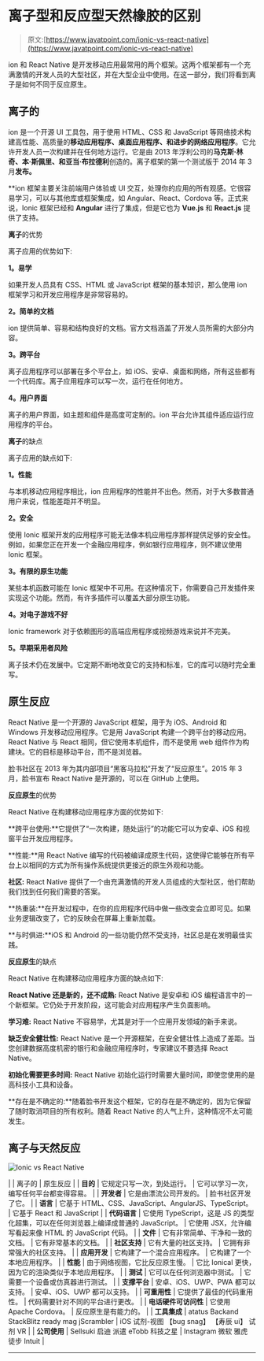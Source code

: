 # 离子型和反应型天然橡胶的区别

> 原文:[https://www.javatpoint.com/ionic-vs-react-native](https://www.javatpoint.com/ionic-vs-react-native)

ion 和 React Native 是开发移动应用最常用的两个框架。这两个框架都有一个充满激情的开发人员的大型社区，并在大型企业中使用。在这一部分，我们将看到离子是如何不同于反应原生。

## 离子的

ion 是一个开源 UI 工具包，用于使用 HTML、CSS 和 JavaScript 等网络技术构建高性能、高质量的**移动应用程序、桌面应用程序、**和进步的**网络应用程序**。它允许开发人员一次构建并在任何地方运行。它是由 2013 年浮利公司的**马克斯·林奇、本·斯佩里、**和**亚当·布拉德利**创造的。离子框架的第一个测试版于 2014 年 3 月**发布。**

 **ion 框架主要关注前端用户体验或 UI 交互，处理你的应用的所有观感。它很容易学习，可以与其他库或框架集成，如 Angular、React、Cordova 等。正式来说，Ionic 框架已经和 **Angular** 进行了集成，但是它也为 **Vue.js** 和 **React.js** 提供了支持。

**离子**的优势

离子应用的优势如下:

**1。易学**

如果开发人员具有 CSS、HTML 或 JavaScript 框架的基本知识，那么使用 ion 框架学习和开发应用程序是非常容易的。

**2。简单的文档**

ion 提供简单、容易和结构良好的文档。官方文档涵盖了开发人员所需的大部分内容。

**3。跨平台**

离子应用程序可以部署在多个平台上，如 iOS、安卓、桌面和网络，所有这些都有一个代码库。离子应用程序可以写一次，运行在任何地方。

**4。用户界面**

离子的用户界面，如主题和组件是高度可定制的。ion 平台允许其组件适应运行应用程序的平台。

**离子**的缺点

离子应用的缺点如下:

**1。性能**

与本机移动应用程序相比，ion 应用程序的性能并不出色。然而，对于大多数普通用户来说，性能差距并不明显。

**2。安全**

使用 Ionic 框架开发的应用程序可能无法像本机应用程序那样提供足够的安全性。例如，如果您正在开发一个金融应用程序，例如银行应用程序，则不建议使用 Ionic 框架。

**3。有限的原生功能**

某些本机函数可能在 Ionic 框架中不可用。在这种情况下，你需要自己开发插件来实现这个功能。然而，有许多插件可以覆盖大部分原生功能。

**4。对电子游戏不好**

Ionic framework 对于依赖图形的高端应用程序或视频游戏来说并不完美。

**5。早期采用者风险**

离子技术仍在发展中。它定期不断地改变它的支持和标准，它的库可以随时完全重写。

## 原生反应

React Native 是一个开源的 JavaScript 框架，用于为 iOS、Android 和 Windows 开发移动应用程序。它是用 JavaScript 构建一个跨平台的移动应用。React Native 与 React 相同，但它使用本机组件，而不是使用 web 组件作为构建块。它的目标是移动平台，而不是浏览器。

脸书社区在 2013 年为其内部项目“黑客马拉松”开发了“反应原生”。2015 年 3 月，脸书宣布 React Native 是开源的，可以在 GitHub 上使用。

**反应原生**的优势

React Native 在构建移动应用程序方面的优势如下:

**跨平台使用:**它提供了“一次构建，随处运行”的功能它可以为安卓、iOS 和视窗平台开发应用程序。

**性能:**用 React Native 编写的代码被编译成原生代码，这使得它能够在所有平台上以相同的方式为所有操作系统提供更接近的原生外观和功能。

**社区:** React Native 提供了一个由充满激情的开发人员组成的大型社区，他们帮助我们找到任何我们需要的答案。

**热重装:**在开发过程中，在你的应用程序代码中做一些改变会立即可见。如果业务逻辑改变了，它的反映会在屏幕上重新加载。

**与时俱进:**iOS 和 Android 的一些功能仍然不受支持，社区总是在发明最佳实践。

**反应原生**的缺点

React Native 在构建移动应用程序方面的缺点如下:

**React Native 还是新的，还不成熟:** React Native 是安卓和 iOS 编程语言中的一个新框架。它仍处于开发阶段，这可能会对应用程序产生负面影响。

**学习难:** React Native 不容易学，尤其是对于一个应用开发领域的新手来说。

**缺乏安全健壮性:** React Native 是一个开源框架，在安全健壮性上造成了差距。当您创建数据高度机密的银行和金融应用程序时，专家建议不要选择 React Native。

**初始化需要更多时间:** React Native 初始化运行时需要大量时间，即使您使用的是高科技小工具和设备。

**存在是不确定的:**随着脸书开发这个框架，它的存在是不确定的，因为它保留了随时取消项目的所有权利。随着 React Native 的人气上升，这种情况不太可能发生。

## 离子与天然反应

![Ionic vs React Native](../Images/548d2b2d212a6f1501632232c57d1b51.png)

|  | 离子的 | 原生反应 |
| **目的** | 它规定只写一次，到处运行。 | 它可以学习一次，编写任何平台都变得容易。 |
| **开发者** | 它是由漂流公司开发的。 | 脸书社区开发了它。 |
| **语言** | 它基于 HTML、CSS、JavaScript、AngularJS、TypeScript。 | 它基于 React 和 JavaScript |
| **代码语言** | 它使用 TypeScript，这是 JS 的类型化超集，可以在任何浏览器上编译成普通的 JavaScript。 | 它使用 JSX，允许编写看起来像 HTML 的 JavaScript 代码。 |
| **文件** | 它有非常简单、干净和一致的文档。 | 它有非常基本的文档。 |
| **社区支持** | 它有大量的社区支持。 | 它拥有非常强大的社区支持。 |
| **应用开发** | 它构建了一个混合应用程序。 | 它构建了一个本地应用程序。 |
| **性能** | 由于网络视图，它比反应原生慢。 | 它比 Ionical 更快，因为它的渲染类似于本地应用程序。 |
| **测试** | 它可以在任何浏览器中测试。 | 它需要一个设备或仿真器进行测试。 |
| **支撑平台** | 安卓、iOS、UWP、PWA 都可以支持。 | 安卓、iOS、UWP 都可以支持。 |
| **可重用性** | 它提供了最佳的代码重用性。 | 代码需要针对不同的平台进行更改。 |
| **电话硬件可访问性** | 它使用 Apache Cordova。 | 反应原生是有能力的。 |
| **工具集成** | atatus
Backand
StackBlitz
ready mag
jScrambler | iOS
试剂-视图
【bug snag】
【寿辰 ui】
试剂 VR |
| **公司使用** | Sellsuki
启迪
派遣
eTobb
科技之星 | Instagram
微软
雅虎
徒步
Intuit |

* * ***
